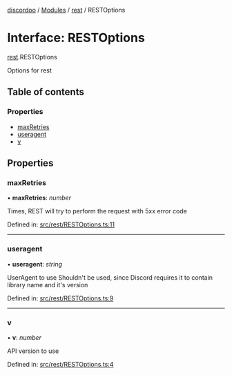 [discordoo](../README.md) / [Modules](../modules.md) / [rest](../modules/rest.md) / RESTOptions

# Interface: RESTOptions

[rest](../modules/rest.md).RESTOptions

Options for rest

## Table of contents

### Properties

- [maxRetries](rest.restoptions.md#maxretries)
- [useragent](rest.restoptions.md#useragent)
- [v](rest.restoptions.md#v)

## Properties

### maxRetries

• **maxRetries**: *number*

Times, REST will try to perform the request with 5xx error code

Defined in: [src/rest/RESTOptions.ts:11](https://github.com/Discordoo/discordoo/blob/75592d0/src/rest/RESTOptions.ts#L11)

___

### useragent

• **useragent**: *string*

UserAgent to use
Shouldn't be used, since Discord requires it to contain library name and it's version

Defined in: [src/rest/RESTOptions.ts:9](https://github.com/Discordoo/discordoo/blob/75592d0/src/rest/RESTOptions.ts#L9)

___

### v

• **v**: *number*

API version to use

Defined in: [src/rest/RESTOptions.ts:4](https://github.com/Discordoo/discordoo/blob/75592d0/src/rest/RESTOptions.ts#L4)
